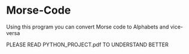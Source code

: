 # Morse-Code
Using this program you can convert Morse code to Alphabets and vice-versa

PLEASE READ PYTHON_PROJECT.pdf TO UNDERSTAND BETTER
